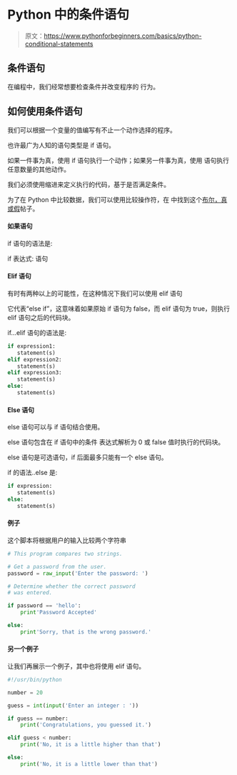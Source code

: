 # Python 中的条件语句

> 原文：<https://www.pythonforbeginners.com/basics/python-conditional-statements>

## 条件语句

在编程中，我们经常想要检查条件并改变程序的
行为。

## 如何使用条件语句

我们可以根据一个变量的值编写有不止一个动作选择的程序。

也许最广为人知的语句类型是 if 语句。

如果一件事为真，使用 if 语句执行一个动作；如果另一件事为真，使用
语句执行任意数量的其他动作。

我们必须使用缩进来定义执行的代码，基于是否满足条件。

为了在 Python 中比较数据，我们可以使用比较操作符，在
中找到这个[布尔，真或假](https://www.pythonforbeginners.com/basics/boolean "Boolean")帖子。

#### 如果语句

if 语句的语法是:

if 表达式:
语句

#### Elif 语句

有时有两种以上的可能性，在这种情况下我们可以使用
elif 语句

它代表“else if”，这意味着如果原始 if 语句为
false，而 elif 语句为 true，则执行
elif 语句之后的代码块。

if…elif 语句的语法是:

```py
if expression1:
   statement(s)
elif expression2:
   statement(s)
elif expression3:
   statement(s)
else:
   statement(s) 
```

#### Else 语句

else 语句可以与 if 语句结合使用。

else 语句包含在 if 语句中的条件
表达式解析为 0 或 false 值时执行的代码块。

else 语句是可选语句，if 后面最多只能有一个
else 语句。

if 的语法..else 是:

```py
if expression:
   statement(s)
else:
   statement(s) 
```

#### 例子

这个脚本将根据用户的输入比较两个字符串

```py
# This program compares two strings.

# Get a password from the user.
password = raw_input('Enter the password: ')

# Determine whether the correct password
# was entered.

if password == 'hello':
    print'Password Accepted'

else:
    print'Sorry, that is the wrong password.' 
```

#### 另一个例子

让我们再展示一个例子，其中也将使用 elif 语句。

```py
#!/usr/bin/python

number = 20

guess = int(input('Enter an integer : '))

if guess == number:
    print('Congratulations, you guessed it.')

elif guess < number:
    print('No, it is a little higher than that')

else:
    print('No, it is a little lower than that') 
```
